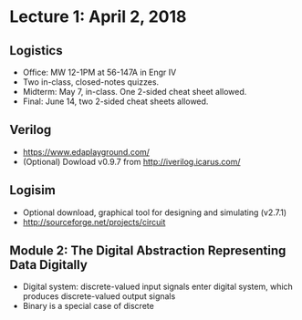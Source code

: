 # Lecture 1: April 2, 2018
## Logistics
* Office: MW 12-1PM at 56-147A in Engr IV
* Two in-class, closed-notes quizzes.
* Midterm: May 7, in-class. One 2-sided cheat sheet allowed.
* Final: June 14, two 2-sided cheat sheets allowed.
## Verilog
* https://www.edaplayground.com/
* (Optional) Dowload v0.9.7 from http://iverilog.icarus.com/
## Logisim
* Optional download, graphical tool for designing and simulating (v2.7.1)
* http://sourceforge.net/projects/circuit
## Module 2: The Digital Abstraction Representing Data Digitally
* Digital system: discrete-valued input signals enter digital system, which produces discrete-valued output signals
* Binary is a special case of discrete
